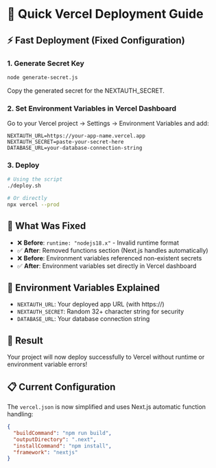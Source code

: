 # 🚀 Quick Vercel Deployment Guide

## ⚡ Fast Deployment (Fixed Configuration)

### 1. Generate Secret Key
```bash
node generate-secret.js
```
Copy the generated secret for the NEXTAUTH_SECRET.

### 2. Set Environment Variables in Vercel Dashboard
Go to your Vercel project → Settings → Environment Variables and add:

```
NEXTAUTH_URL=https://your-app-name.vercel.app
NEXTAUTH_SECRET=paste-your-secret-here
DATABASE_URL=your-database-connection-string
```

### 3. Deploy
```bash
# Using the script
./deploy.sh

# Or directly
npx vercel --prod
```

## 🔧 What Was Fixed

- ❌ **Before**: `runtime: "nodejs18.x"` - Invalid runtime format
- ✅ **After**: Removed functions section (Next.js handles automatically)
- ❌ **Before**: Environment variables referenced non-existent secrets
- ✅ **After**: Environment variables set directly in Vercel dashboard

## 📝 Environment Variables Explained

- `NEXTAUTH_URL`: Your deployed app URL (with https://)
- `NEXTAUTH_SECRET`: Random 32+ character string for security
- `DATABASE_URL`: Your database connection string

## 🎯 Result

Your project will now deploy successfully to Vercel without runtime or environment variable errors!

## 📋 Current Configuration

The `vercel.json` is now simplified and uses Next.js automatic function handling:
```json
{
  "buildCommand": "npm run build",
  "outputDirectory": ".next",
  "installCommand": "npm install",
  "framework": "nextjs"
}
```